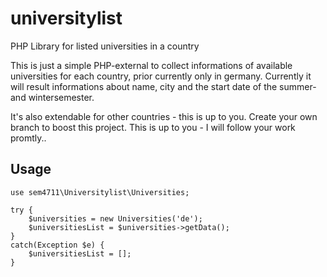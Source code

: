 # universitylist
PHP Library for listed universities in a country

This is just a simple PHP-external to collect informations of available universities for each country, prior currently only in germany. 
Currently it will result informations about name, city and the start date of the summer- and wintersemester.

It's also extendable for other countries - this is up to you. Create your own branch to boost this project. 
This is up to you - I will follow your work promtly..


## Usage

    use sem4711\Universitylist\Universities;

    try {
        $universities = new Universities('de');
        $universitiesList = $universities->getData();
    }
    catch(Exception $e) {
        $universitiesList = [];
    }
